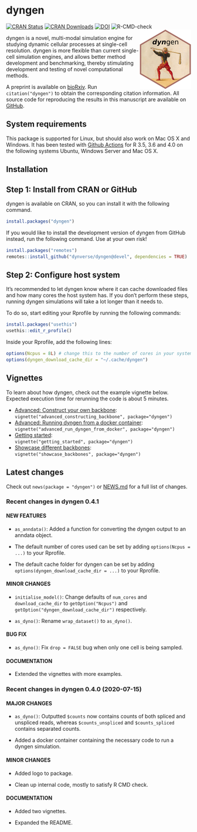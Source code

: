 
# dyngen

[![CRAN
Status](https://www.r-pkg.org/badges/version/dyngen)](https://cran.r-project.org/package=dyngen)
[![CRAN
Downloads](https://cranlogs.r-pkg.org/badges/dyngen)](https://cran.r-project.org/package=dyngen)
[![DOI](https://img.shields.io/badge/doi-10.1101/2020.02.06.936971-green)](https://doi.org/10.1101/2020.02.06.936971)
![R-CMD-check](https://github.com/dynverse/dyngen/workflows/R-CMD-check/badge.svg)<br><img src="man/figures/logo.png" align="right" />

dyngen is a novel, multi-modal simulation engine for studying dynamic
cellular processes at single-cell resolution. dyngen is more flexible
than current single-cell simulation engines, and allows better method
development and benchmarking, thereby stimulating development and
testing of novel computational methods.

A preprint is available on
[bioRxiv](https://doi.org/10.1101/2020.02.06.936971). Run
`citation("dyngen")` to obtain the corresponding citation information.
All source code for reproducing the results in this manuscript are
available on [GitHub](https://github.com/dynverse/dyngen_manuscript).

## System requirements

This package is supported for Linux, but should also work on Mac OS X
and Windows. It has been tested with [Github
Actions](https://github.com/dynverse/dyngen/actions?query=workflow%3AR-CMD-check)
for R 3.5, 3.6 and 4.0 on the following systems Ubuntu, Windows Server
and Mac OS X.

## Installation

## Step 1: Install from CRAN or GitHub

dyngen is available on CRAN, so you can install it with the following
command.

``` r
install.packages("dyngen")
```

If you would like to install the development version of dyngen from
GitHub instead, run the following command. Use at your own risk!

``` r
install.packages("remotes")
remotes::install_github("dynverse/dyngen@devel", dependencies = TRUE)
```

## Step 2: Configure host system

It’s recommended to let dyngen know where it can cache downloaded files
and how many cores the host system has. If you don’t perform these
steps, running dyngen simulations will take a lot longer than it needs
to.

To do so, start editing your Rprofile by running the following commands:

``` r
install.packages("usethis")
usethis::edit_r_profile()
```

Inside your Rprofile, add the following lines:

``` r
options(Ncpus = 8L) # change this to the number of cores in your system
options(dyngen_download_cache_dir = "~/.cache/dyngen")
```

## Vignettes

To learn about how dyngen, check out the example vignette below.
Expected execution time for rerunning the code is about 5 minutes.

-   [Advanced: Construct your own
    backbone](vignettes/advanced_constructing_backbone.md):  
    `vignette("advanced_constructing_backbone", package="dyngen")`
-   [Advanced: Running dyngen from a docker
    container](vignettes/advanced_run_dyngen_from_docker.md):  
    `vignette("advanced_run_dyngen_from_docker", package="dyngen")`
-   [Getting started](vignettes/getting_started.md):  
    `vignette("getting_started", package="dyngen")`
-   [Showcase different backbones](vignettes/showcase_backbones.md):  
    `vignette("showcase_backbones", package="dyngen")`

## Latest changes

Check out `news(package = "dyngen")` or [NEWS.md](NEWS.md) for a full
list of changes.

<!-- This section gets automatically generated from NEWS.md -->

### Recent changes in dyngen 0.4.1

#### NEW FEATURES

-   `as_anndata()`: Added a function for converting the dyngen output to
    an anndata object.

-   The default number of cores used can be set by adding
    `options(Ncpus = ...)` to your Rprofile.

-   The default cache folder for dyngen can be set by adding
    `options(dyngen_download_cache_dir = ...)` to your Rprofile.

#### MINOR CHANGES

-   `initialise_model()`: Change defaults of `num_cores` and
    `download_cache_dir` to `getOption("Ncpus")` and
    `getOption("dyngen_download_cache_dir")` respectively.

-   `as_dyno()`: Rename `wrap_dataset()` to `as_dyno()`.

#### BUG FIX

-   `as_dyno()`: Fix `drop = FALSE` bug when only one cell is being
    sampled.

#### DOCUMENTATION

-   Extended the vignettes with more examples.

### Recent changes in dyngen 0.4.0 (2020-07-15)

#### MAJOR CHANGES

-   `as_dyno()`: Outputted `$counts` now contains counts of both spliced
    and unspliced reads, whereas `$counts_unspliced` and
    `$counts_spliced` contains separated counts.

-   Added a docker container containing the necessary code to run a
    dyngen simulation.

#### MINOR CHANGES

-   Added logo to package.

-   Clean up internal code, mostly to satisfy R CMD check.

#### DOCUMENTATION

-   Added two vignettes.

-   Expanded the README.
